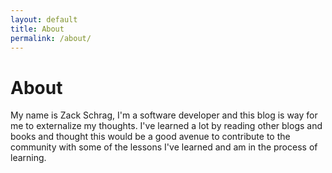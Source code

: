```yaml
---
layout: default
title: About
permalink: /about/
---
```


# About
My name is Zack Schrag, I'm a software developer and this blog is way for me to externalize my thoughts. I've learned a lot by reading other blogs and books and thought this would be a good avenue to contribute to the community with some of the lessons I've learned and am in the process of learning.
